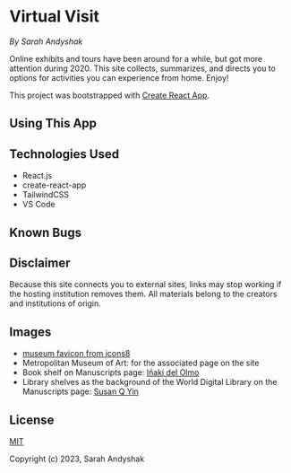 # Virtual Visit
_By Sarah Andyshak_

Online exhibits and tours have been around for a while, but got more attention during 2020. This site collects, summarizes, and directs you to options for activities you can experience from home. Enjoy!

This project was bootstrapped with [Create React App](https://github.com/facebook/create-react-app).

## Using This App
<!-- Visit the [site online here!]() -->

## Technologies Used
* React.js
* create-react-app
* TailwindCSS
* VS Code

## Known Bugs


## Disclaimer
Because this site connects you to external sites, links may stop working if the hosting institution removes them. All materials belong to the creators and institutions of origin.

## Images
* [museum favicon from icons8]("https://icons8.com/icon/4837/museum")
* Metropolitan Museum of Art: for the associated page on the site
* Book shelf on Manuscripts page: [Iñaki del Olmo](https://unsplash.com/photos/NIJuEQw0RKg)
* Library shelves as the background of the World Digital Library on the Manuscripts page: [Susan Q Yin](https://unsplash.com/photos/2JIvboGLeho)

## License
[MIT](https://opensource.org/license/mit/)

Copyright (c) 2023, Sarah Andyshak